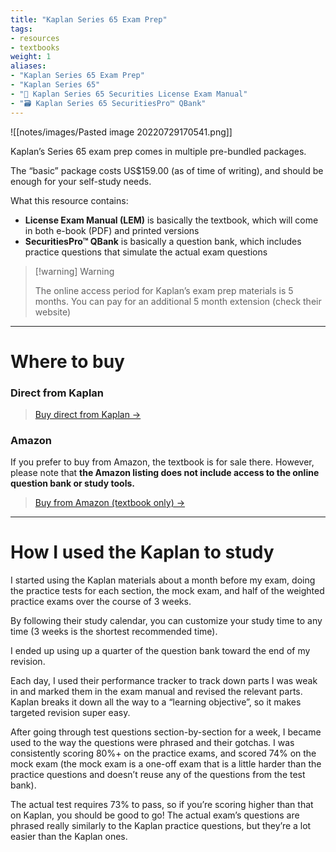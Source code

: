```yaml
---
title: "Kaplan Series 65 Exam Prep"
tags:
- resources
- textbooks
weight: 1
aliases:
- "Kaplan Series 65 Exam Prep"
- "Kaplan Series 65"
- "📖 Kaplan Series 65 Securities License Exam Manual"
- "🗃 Kaplan Series 65 SecuritiesPro™ QBank"
---
```


![[notes/images/Pasted image 20220729170541.png]]

Kaplan’s Series 65 exam prep comes in multiple pre-bundled packages. 

The “basic” package costs US$159.00 (as of time of writing), and should be enough for your self-study needs.

What this resource contains:
- **License Exam Manual (LEM)** is basically the textbook, which will come in both e-book (PDF) and printed versions
- **SecuritiesPro™ QBank** is basically a question bank, which includes practice questions that simulate the actual exam questions

> [!warning] Warning
> 
> The online access period for Kaplan’s exam prep materials is 5 months. You can pay for an additional 5 month extension (check their website)

---

# Where to buy

### Direct from Kaplan

> [Buy direct from Kaplan →](https://www.kaplanfinancial.com/securities/series-65?select=2)

### Amazon
If you prefer to buy from Amazon, the textbook is for sale there. However, please note that **the Amazon listing does not include access to the online question bank or study tools.**

> [Buy from Amazon (textbook only) →](https://amzn.to/3BssPP0)

---
# How I used the Kaplan to study
I started using the Kaplan materials about a month before my exam, doing the practice tests for each section, the mock exam, and half of the weighted practice exams over the course of 3 weeks. 

By following their study calendar, you can customize your study time to any time (3 weeks is the shortest recommended time).

I ended up using up a quarter of the question bank toward the end of my revision. 
  
Each day, I used their performance tracker to track down parts I was weak in and marked them in the exam manual and revised the relevant parts. Kaplan breaks it down all the way to a “learning objective”, so it makes targeted revision super easy.
  
After going through test questions section-by-section for a week, I became used to the way the questions were phrased and their gotchas. I was consistently scoring 80%+ on the practice exams, and scored 74% on the mock exam (the mock exam is a one-off exam that is a little harder than the practice questions and doesn’t reuse any of the questions from the test bank).  
  
The actual test requires 73% to pass, so if you’re scoring higher than that on Kaplan, you should be good to go! The actual exam’s questions are phrased really similarly to the Kaplan practice questions, but they’re a lot easier than the Kaplan ones.